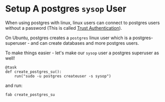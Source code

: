 # Setup A postgres `sysop` User

When using postgres with linux, linux users can connect to postgres users without a password (This is called [Trust Authentication](https://www.postgresql.org/docs/current/static/auth-methods.html#AUTH-TRUST)).

On Ubuntu, postgres creates a `postgres` linux user which is a postgres-superuser - and can create databases and more postgres users.

To make things easier - let's make our `sysop` user a postgres superuser as well!

    @task
    def create_postgres_su():
        run("sudo -u postgres createuser -s sysop")

and run:

    fab create_postgres_su
